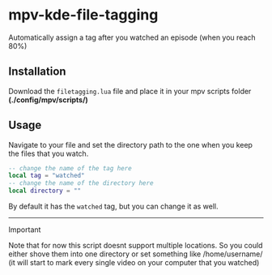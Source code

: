 # mpv-kde-file-tagging
Automatically assign a tag after you watched an episode (when you reach 80%)
## Installation
Download the `filetagging.lua` file and place it in your mpv scripts folder **(./config/mpv/scripts/)**
## Usage
Navigate to your file and set the directory path to the one when you keep the files that you watch. 
``` lua
-- change the name of the tag here
local tag = "watched"
-- change the name of the directory here
local directory = ""
```
By default it has the `watched` tag, but you can change it as well.

-----
> [!IMPORTANT]
> Note that for now this script doesnt support multiple locations. So you could either shove them into one directory or set something like /home/username/ (it will start to mark every single video on your computer that you watched)
